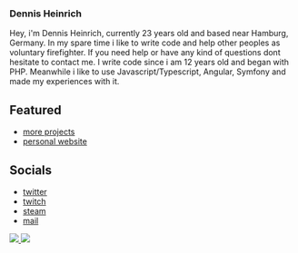 ### Dennis Heinrich
Hey, i'm Dennis Heinrich, currently 23 years old and based near Hamburg, Germany. In my spare time i like to write code and help other peoples as voluntary firefighter. If you need help or have any kind of questions dont hesitate to contact me. I write code since i am 12 years old and began with PHP. Meanwhile i like to use Javascript/Typescript, Angular, Symfony and made my experiences with it.

## Featured
* [more projects](https://github.com/cloudmaker97)
* [personal website](https://cloudmaker97.tk)

## Socials
* [twitter](https://twitter.com/cloudmaker97)
* [twitch](https://www.twitch.tv/cloudmaker97)
* [steam](https://www.twitch.tv/cloudmaker97)
* [mail](mailto:dennis.heinrich@posteo.de)


<p class="center">
  <a href="https://cloudmaker97.tk">
      <img src="https://img.shields.io/website?down_message=Offline&style=for-the-badge&up_message=Online&url=https%3A%2F%2Fcloudmaker97.tk">
  </a>


  <a href="https://www.twitch.tv/cloudmaker97">
      <img src="https://img.shields.io/twitch/status/cloudmaker97?style=for-the-badge">
  </a>
</p>

